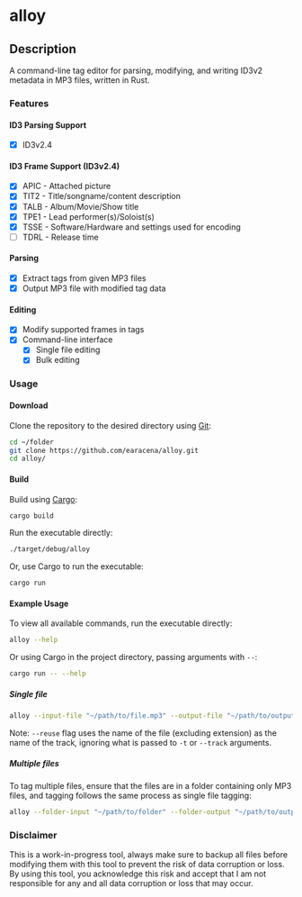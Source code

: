 # alloy

## Description

A command-line tag editor for parsing, modifying, and writing ID3v2 metadata in MP3 files, written in Rust.

### Features

#### ID3 Parsing Support

* [x] ID3v2.4

#### ID3 Frame Support (ID3v2.4)

* [x] APIC - Attached picture
* [x] TIT2 - Title/songname/content description
* [x] TALB - Album/Movie/Show title
* [x] TPE1 - Lead performer(s)/Soloist(s)
* [x] TSSE - Software/Hardware and settings used for encoding
* [ ] TDRL - Release time

#### Parsing

* [x] Extract tags from given MP3 files
* [x] Output MP3 file with modified tag data

#### Editing

* [x] Modify supported frames in tags
* [x] Command-line interface
  * [x] Single file editing
  * [x] Bulk editing

### Usage

#### Download

Clone the repository to the desired directory using [Git](https://git-scm.com/):

```bash
cd ~/folder
git clone https://github.com/earacena/alloy.git
cd alloy/
```

#### Build

Build using [Cargo](https://rustup.rs/):

```bash
cargo build
```

Run the executable directly:

```bash
./target/debug/alloy
```

Or, use Cargo to run the executable:

```bash
cargo run
```

#### Example Usage

To view all available commands, run the executable directly:

```bash
alloy --help
```

Or using Cargo in the project directory, passing arguments with ```--```:

```bash
cargo run -- --help
```

##### Single file

```bash
alloy --input-file "~/path/to/file.mp3" --output-file "~/path/to/output.mp3" -t "Track title" -n "Track artist" -a "Album title" -c "~/path/to/art.jpg" -d "description of picture"
```

Note: ```--reuse``` flag uses the name of the file (excluding extension) as the name of the track, ignoring what is passed to ```-t``` or ```--track``` arguments.

##### Multiple files

To tag multiple files, ensure that the files are in a folder containing only MP3 files, and tagging follows the same process as single file tagging:

```bash
alloy --folder-input "~/path/to/folder" --folder-output "~/path/to/output/folder" -n "Example artist" -a "Example album" --reuse -c "~/path/to/art.jpg" -d "art description"
```

### Disclaimer

This is a work-in-progress tool, always make sure to backup all files before modifying them with this tool to prevent the risk of data corruption or loss. By using this tool, you acknowledge this risk and accept that I am not responsible for any and all data corruption or loss that may occur.
